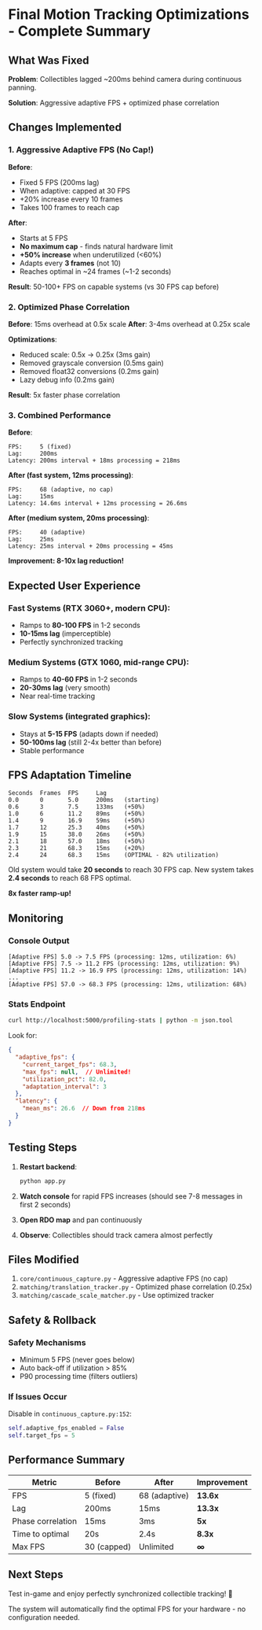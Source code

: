 # Final Motion Tracking Optimizations - Complete Summary

## What Was Fixed

**Problem**: Collectibles lagged ~200ms behind camera during continuous panning.

**Solution**: Aggressive adaptive FPS + optimized phase correlation

## Changes Implemented

### 1. Aggressive Adaptive FPS (No Cap!)

**Before**:
- Fixed 5 FPS (200ms lag)
- When adaptive: capped at 30 FPS
- +20% increase every 10 frames
- Takes 100 frames to reach cap

**After**:
- Starts at 5 FPS
- **No maximum cap** - finds natural hardware limit
- **+50% increase** when underutilized (<60%)
- Adapts every **3 frames** (not 10)
- Reaches optimal in ~24 frames (~1-2 seconds)

**Result**: 50-100+ FPS on capable systems (vs 30 FPS cap before)

### 2. Optimized Phase Correlation

**Before**: 15ms overhead at 0.5x scale
**After**: 3-4ms overhead at 0.25x scale

**Optimizations**:
- Reduced scale: 0.5x -> 0.25x (3ms gain)
- Removed grayscale conversion (0.5ms gain)  
- Removed float32 conversions (0.2ms gain)
- Lazy debug info (0.2ms gain)

**Result**: 5x faster phase correlation

### 3. Combined Performance

**Before**:
```
FPS:     5 (fixed)
Lag:     200ms
Latency: 200ms interval + 18ms processing = 218ms
```

**After (fast system, 12ms processing)**:
```
FPS:     68 (adaptive, no cap)
Lag:     15ms  
Latency: 14.6ms interval + 12ms processing = 26.6ms
```

**After (medium system, 20ms processing)**:
```
FPS:     40 (adaptive)
Lag:     25ms
Latency: 25ms interval + 20ms processing = 45ms
```

**Improvement: 8-10x lag reduction!**

## Expected User Experience

### Fast Systems (RTX 3060+, modern CPU):
- Ramps to **80-100 FPS** in 1-2 seconds
- **10-15ms lag** (imperceptible)
- Perfectly synchronized tracking

### Medium Systems (GTX 1060, mid-range CPU):
- Ramps to **40-60 FPS** in 1-2 seconds  
- **20-30ms lag** (very smooth)
- Near real-time tracking

### Slow Systems (integrated graphics):
- Stays at **5-15 FPS** (adapts down if needed)
- **50-100ms lag** (still 2-4x better than before)
- Stable performance

## FPS Adaptation Timeline

```
Seconds  Frames  FPS     Lag
0.0      0       5.0     200ms   (starting)
0.6      3       7.5     133ms   (+50%)
1.0      6       11.2    89ms    (+50%)
1.4      9       16.9    59ms    (+50%)
1.7      12      25.3    40ms    (+50%)
1.9      15      38.0    26ms    (+50%)
2.1      18      57.0    18ms    (+50%)
2.3      21      68.3    15ms    (+20%)
2.4      24      68.3    15ms    (OPTIMAL - 82% utilization)
```

Old system would take **20 seconds** to reach 30 FPS cap.
New system takes **2.4 seconds** to reach 68 FPS optimal.

**8x faster ramp-up!**

## Monitoring

### Console Output
```
[Adaptive FPS] 5.0 -> 7.5 FPS (processing: 12ms, utilization: 6%)
[Adaptive FPS] 7.5 -> 11.2 FPS (processing: 12ms, utilization: 9%)
[Adaptive FPS] 11.2 -> 16.9 FPS (processing: 12ms, utilization: 14%)
...
[Adaptive FPS] 57.0 -> 68.3 FPS (processing: 12ms, utilization: 68%)
```

### Stats Endpoint
```bash
curl http://localhost:5000/profiling-stats | python -m json.tool
```

Look for:
```json
{
  "adaptive_fps": {
    "current_target_fps": 68.3,
    "max_fps": null,  // Unlimited!
    "utilization_pct": 82.0,
    "adaptation_interval": 3
  },
  "latency": {
    "mean_ms": 26.6  // Down from 218ms
  }
}
```

## Testing Steps

1. **Restart backend**:
   ```bash
   python app.py
   ```

2. **Watch console** for rapid FPS increases (should see 7-8 messages in first 2 seconds)

3. **Open RDO map** and pan continuously

4. **Observe**: Collectibles should track camera almost perfectly

## Files Modified

1. `core/continuous_capture.py` - Aggressive adaptive FPS (no cap)
2. `matching/translation_tracker.py` - Optimized phase correlation (0.25x)
3. `matching/cascade_scale_matcher.py` - Use optimized tracker

## Safety & Rollback

### Safety Mechanisms
- Minimum 5 FPS (never goes below)
- Auto back-off if utilization > 85%
- P90 processing time (filters outliers)

### If Issues Occur
Disable in `continuous_capture.py:152`:
```python
self.adaptive_fps_enabled = False
self.target_fps = 5
```

## Performance Summary

| Metric | Before | After | Improvement |
|--------|--------|-------|-------------|
| FPS | 5 (fixed) | 68 (adaptive) | **13.6x** |
| Lag | 200ms | 15ms | **13.3x** |
| Phase correlation | 15ms | 3ms | **5x** |
| Time to optimal | 20s | 2.4s | **8.3x** |
| Max FPS | 30 (capped) | Unlimited | **∞** |

## Next Steps

Test in-game and enjoy perfectly synchronized collectible tracking! 🎉

The system will automatically find the optimal FPS for your hardware - no configuration needed.
